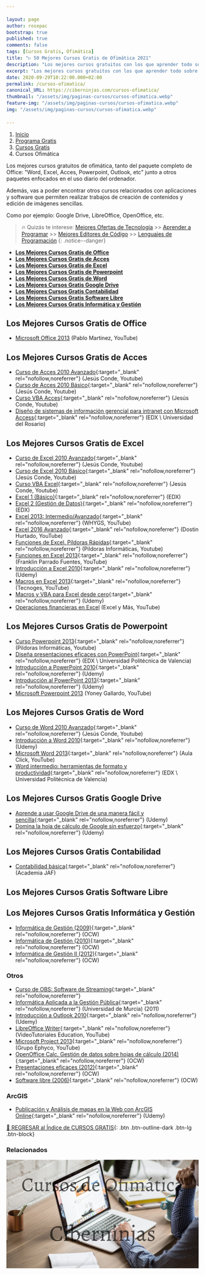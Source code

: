 ```yaml
---

layout: page
author: rosepac
bootstrap: true
published: true
comments: false
tags: [Cursos Gratis, Ofimática]
title: "▷ 50 Mejores Cursos Gratis de Ofimática 2021"
description: "Los mejores cursos gratuitos con los que aprender todo sobre la Ofimática, desde cero hasta nivel experto"
excerpt: "Los mejores cursos gratuitos con los que aprender todo sobre la Ofimática, desde cero hasta nivel experto"
date: 2020-09-29T10:22:00.000+02:00
permalink: /cursos-ofimatica/
canonical_URL: https://ciberninjas.com/cursos-ofimatica/
thumbnail: "/assets/img/paginas-cursos/cursos-ofimatica.webp"
feature-img: "/assets/img/paginas-cursos/cursos-ofimatica.webp"
img: "/assets/img/paginas-cursos/cursos-ofimatica.webp"

---
```


<div class="hidden-sm-down">
<nav aria-label="breadcrumb">
  <ol class="breadcrumb">
    <li class="breadcrumb-item"><a href="/">Inicio</a></li>
    <li class="breadcrumb-item"><a href="/programa-gratis/">Programa Gratis</a></li>
    <li class="breadcrumb-item"><a href="/cursos-tecnologia/">Cursos Gratis</a></li>
    <li class="breadcrumb-item active" aria-current="page">Cursos Ofimática</li>
  </ol>
</nav>
</div>

<script type="application/ld+json">
{
 "@context": "https://schema.org",
 "@type": "BreadcrumbList",
 "itemListElement":
 [
  {
   "@type": "ListItem",
   "position": 1,
   "item":
   {
    "@id": "https://ciberninjas.com/programa-gratis/",
    "name": "Programar Gratis"
    }
  },
  {
   "@type": "ListItem",
   "position": 2,
   "item":
   {
    "@id": "https://ciberninjas.com/cursos-tecnologia/",
    "name": "Los Mejores Cursos GRATIS de Programación y Tecnología Online 2021"
    }
  },
  {
   "@type": "ListItem",
  "position": 3,
  "item":
   {
     "@id": "https://ciberninjas.com/cursos-ofimatica/",
     "name": "Los Mejores Cursos Gratis de Ofimática 2021"
   }
  }
 ]
}
</script>

Los mejores cursos gratuitos de ofimática, tanto del paquete completo de Office: "Word, Excel, Acces, Powerpoint, Outlook, etc" junto a otros paquetes enfocados en el uso diario del ordenador.

Además, vas a poder encontrar otros cursos relacionados con aplicaciones y software que permiten realizar trabajos de creación de contenidos y edición de imágenes sencillas.

Como por ejemplo: Google Drive, LibreOffice, OpenOffice, etc.

> 🔥 Quizás te interese: [Mejores Ofertas de Tecnología](/amazon/) >> [Aprender a Programar](/programar/) >> [Mejores Editores de Código](/mejores-editores-texto/) >> [Lenguajes de Programación](/15-mejores-lenguajes-programacion/)
{: .notice--danger}

- [**Los Mejores Cursos Gratis de Office**](#los-mejores-cursos-gratis-de-office)
- [**Los Mejores Cursos Gratis de Acces**](#los-mejores-cursos-gratis-de-acces)
- [**Los Mejores Cursos Gratis de Excel**](#los-mejores-cursos-gratis-de-excel)
- [**Los Mejores Cursos Gratis de Powerpoint**](#los-mejores-cursos-gratis-de-powerpoint)
- [**Los Mejores Cursos Gratis de Word**](#los-mejores-cursos-gratis-de-word)
- [**Los Mejores Cursos Gratis Google Drive**](#los-mejores-cursos-gratis-google-drive)
- [**Los Mejores Cursos Gratis Contabilidad**](#los-mejores-cursos-gratis-contabilidad)
- [**Los Mejores Cursos Gratis Software Libre**](#los-mejores-cursos-gratis-software-libre)
- [**Los Mejores Cursos Gratis Informática y Gestión**](#los-mejores-cursos-gratis-informática-y-gestión)

## **Los Mejores Cursos Gratis de Office**

- [Microsoft Office 2013](https://www.youtube.com/playlist?list=PL2994D8A0985CFC9A) (Pablo Martinez, YouTube)

## **Los Mejores Cursos Gratis de Acces**

- [Curso de Acces 2010 Avanzado](https://www.youtube.com/playlist?list=PL87EB5DB749276DAF){:target="_blank" rel="nofollow,noreferrer"} (Jesús Conde, Youtube)
- [Curso de Acces 2010 Básico](https://www.youtube.com/playlist?list=PLDA8B66B264169835){:target="_blank" rel="nofollow,noreferrer"} (Jesús Conde, Youtube)
- [Curso VBA Acces](https://www.youtube.com/playlist?list=PLC3E8FA619DF71898){:target="_blank" rel="nofollow,noreferrer"} (Jesús Conde, Youtube)
- [Diseño de sistemas de información gerencial para intranet con Microsoft Access](https://www.edx.org/course/diseno-de-sistemas-de-informacion-gerencial-para-2){:target="_blank" rel="nofollow,noreferrer"} (EDX \ Universidad del Rosario)

## **Los Mejores Cursos Gratis de Excel**

- [Curso de Excel 2010 Avanzado](https://www.youtube.com/playlist?list=PLFED09792AB0E606F){:target="_blank" rel="nofollow,noreferrer"} (Jesús Conde, Youtube)
- [Curso de Excel 2010 Básico](https://www.youtube.com/playlist?list=PLU8oAlHdN5BkCs-P-AnQhxsSyxSxv9jfI){:target="_blank" rel="nofollow,noreferrer"} (Jesús Conde, Youtube)
- [Curso VBA Excel](https://www.youtube.com/playlist?list=PLF79C9D65E1EC4807){:target="_blank" rel="nofollow,noreferrer"} (Jesús Conde, Youtube)
- [Excel 1 (Básico)](https://www.edx.org/course/excel-upvalenciax-xls101x-1){:target="_blank" rel="nofollow,noreferrer"} (EDX)
- [Excel 2 (Gestión de Datos)](https://www.edx.org/course/excel-2-gestion-de-datos-upvalenciax-xls201x){:target="_blank" rel="nofollow,noreferrer"} (EDX)
- [Excel 2013: Intermedio/Avanzado](https://www.youtube.com/playlist?list=PLmJE_P_j3_IedCBho8XsiqJ_7zNpdRHuX){:target="_blank" rel="nofollow,noreferrer"} (WHYGS, YouTube)
- [Excel 2016 Avanzado](https://www.youtube.com/playlist?list=PLLniqWgyb4HGYSJQySM46YNNRHF0_2POA){:target="_blank" rel="nofollow,noreferrer"} (Dostin Hurtado, YouTube)
- [Funciones de Excel. Píldoras Rápidas](https://www.youtube.com/playlist?list=PLU8oAlHdN5BnCoBbzTNcA756BvMREA6Hl){:target="_blank" rel="nofollow,noreferrer"} (Pildoras Informáticas, Youtube)
- [Funciones en Excel 2013](https://www.youtube.com/playlist?list=PLEjoYXWNBV2N-TbJXimHXWqgP_kvB7i7F){:target="_blank" rel="nofollow,noreferrer"} (Franklin Parrado Fuentes, YouTube)
- [Introducción a Excel 2010](https://click.linksynergy.com/deeplink?id=W9Gem8jDoic&mid=39197&murl=https%3A%2F%2Fwww.udemy.com%2Fcourse%2Fintroduccion-a-excel-2010%2F){:target="_blank" rel="nofollow,noreferrer"} (Udemy)
- [Macros en Excel 2013](https://www.youtube.com/playlist?list=PLssmz9LfwThwB1vNne20qW6d51juop_Dl){:target="_blank" rel="nofollow,noreferrer"} (Tecnoges, YouTube)
- [Macros y VBA para Excel desde cero](https://click.linksynergy.com/deeplink?id=W9Gem8jDoic&mid=39197&murl=https%3A%2F%2Fwww.udemy.com%2Fcourse%2Fmacros-y-vba-para-excel-desde-cero%2F){:target="_blank" rel="nofollow,noreferrer"} (Udemy)
- [Operaciones financieras en Excel](https://www.youtube.com/playlist?list=PLFNWPvtjBMjtG2o48zgCj2fItp53dPBc4) (Excel y Más, YouTube)

## **Los Mejores Cursos Gratis de Powerpoint**

- [Curso Powerpoint 2013](https://www.youtube.com/playlist?list=PLU8oAlHdN5BmWjtgpPMSVRKu-g8SoAntx){:target="_blank" rel="nofollow,noreferrer"} (Pildoras Informáticas, Youtube)
- [Diseña presentaciones eficaces con PowerPoint](https://www.edx.org/course/disena-presentaciones-eficaces-con-upvalenciax-ppt101x-0){:target="_blank" rel="nofollow,noreferrer"} (EDX \ Universidad Politécnica de Valencia)
- [Introducción a PowerPoint 2010](https://click.linksynergy.com/deeplink?id=W9Gem8jDoic&mid=39197&murl=https%3A%2F%2Fwww.udemy.com%2Fcourse%2Fintroduccion-a-powerpoint-2010%2F){:target="_blank" rel="nofollow,noreferrer"} (Udemy)
- [Introducción al PowerPoint 2013](https://click.linksynergy.com/deeplink?id=W9Gem8jDoic&mid=39197&murl=https%3A%2F%2Fwww.udemy.com%2Fcourse%2Fintroduccion-al-powerpoint-2013%2F){:target="_blank" rel="nofollow,noreferrer"} (Udemy)
- [Microsoft Powerpoint 2013](https://www.youtube.com/playlist?list=PL5vjFJ0wFekJnqeP2qZNHGft7SoIGJu8B) (Yoney Gallardo, YouTube)

## **Los Mejores Cursos Gratis de Word**

- [Curso de Word 2010 Avanzado](https://www.youtube.com/playlist?list=PLU8oAlHdN5BnPxtSjts4Tieg4AbIRYz1K){:target="_blank" rel="nofollow,noreferrer"} (Jesús Conde, Youtube)
- [Introducción a Word 2010](https://click.linksynergy.com/deeplink?id=W9Gem8jDoic&mid=39197&murl=https%3A%2F%2Fwww.udemy.com%2Fcourse%2Fintroduccion-a-word-2010%2F){:target="_blank" rel="nofollow,noreferrer"} (Udemy)
- [Microsoft Word 2013](https://www.youtube.com/playlist?list=PLomN84AdULIAyCVh5aH55gkbANr7dBctW){:target="_blank" rel="nofollow,noreferrer"} (Aula Click, YouTube)
- [Word intermedio: herramientas de formato y productividad](https://www.edx.org/es/course/word-intermedio-herramientas-de-formato-y-producti){:target="_blank" rel="nofollow,noreferrer"} (EDX \ Universidad Politécnica de Valencia)

## **Los Mejores Cursos Gratis Google Drive**

- [Aprende a usar Google Drive de una manera fácil y sencilla](https://click.linksynergy.com/deeplink?id=W9Gem8jDoic&mid=39197&murl=https%3A%2F%2Fwww.udemy.com%2Fcourse%2Faprende-a-usar-google-drive-de-una-manera-facil-y-sencilla%2F){:target="_blank" rel="nofollow,noreferrer"} (Udemy)
- [Domina la hoja de cálculo de Google sin esfuerzo](https://click.linksynergy.com/deeplink?id=W9Gem8jDoic&mid=39197&murl=https%3A%2F%2Fwww.udemy.com%2Fcourse%2Fdomina-la-hoja-de-calculo-de-google-sin-esfuerzo%2F){:target="_blank" rel="nofollow,noreferrer"} (Udemy)

## **Los Mejores Cursos Gratis Contabilidad**

- [Contabilidad básica](https://www.academiajaf.com/como/aprender/contabilidad/contabilidad-curso-basico/135-capitulo-001-introduccion-a-la-contabilidad){:target="_blank" rel="nofollow,noreferrer"} (Academia JAF)

## **Los Mejores Cursos Gratis Software Libre**

## **Los Mejores Cursos Gratis Informática y Gestión**

- [Informática de Gestión (2009)](http://ocw.uc3m.es/ingenieria-informatica/informatica-de-gestion){:target="_blank" rel="nofollow,noreferrer"} (OCW)
- [Informática de Gestión (2010)](https://ocw.ehu.eus/file.php/122/Informatica_gestion/Course_listing.html){:target="_blank" rel="nofollow,noreferrer"} (OCW)
- [Informática de Gestión II (2012)](http://ocw.ugr.es/course/view.php?id=86){:target="_blank" rel="nofollow,noreferrer"} (OCW)

### Otros <!-- omit in toc -->

- [Curso de OBS: Software de Streaming](https://aulasoftwarelibre.github.io/taller-de-obs-docs/){:target="_blank" rel="nofollow,noreferrer"}
- [Informática Aplicada a la Gestión Pública](https://click.linksynergy.com/deeplink?id=W9Gem8jDoic&mid=39197&murl=https%3A%2F%2Fwww.udemy.com%2Fcourse%2Fintroduccion-a-outlook-2010%2F){:target="_blank" rel="nofollow,noreferrer"} (Universidad de Murcia) (2011)
- [Introducción a Outlook 2010](https://click.linksynergy.com/deeplink?id=W9Gem8jDoic&mid=39197&murl=https%3A%2F%2Fwww.udemy.com%2Fcourse%2Fintroduccion-a-outlook-2010%2F){:target="_blank" rel="nofollow,noreferrer"} (Udemy)
- [LibreOffice Writer](https://www.youtube.com/playlist?list=PLLLaU95AMQPqAgeXCjQgXawAPABR19U2k){:target="_blank" rel="nofollow,noreferrer"} (VideoTutoriales Education, YouTube)
- [Microsoft Project 2013](https://www.youtube.com/playlist?list=PL7Sb5pi3h9JigadkTKlbhxBFTptqN-tHY){:target="_blank" rel="nofollow,noreferrer"} (Grupo Ephyco, YouTube)
- [OpenOffice Calc. Gestión de datos sobre hojas de cálculo (2014)](https://ocw.unican.es/course/view.php?id=61){:target="_blank" rel="nofollow,noreferrer"} (OCW)
- [Presentaciones eficaces (2012)](https://ocw.unican.es/course/view.php?id=188){:target="_blank" rel="nofollow,noreferrer"} (OCW)
- [Software libre (2006)](http://ocw.upm.es/ciencia-de-la-computacion-e-inteligencia-artificial/software-libre){:target="_blank" rel="nofollow,noreferrer"} (OCW)

### ArcGIS <!-- omit in toc -->

- [Publicación y Análisis de mapas en la Web con ArcGIS Online](https://click.linksynergy.com/deeplink?id=W9Gem8jDoic&mid=39197&murl=https%3A%2F%2Fwww.udemy.com%2Fcourse%2Farcgis-online%2F){:target="_blank" rel="nofollow,noreferrer"} (Udemy)

[🏡 REGRESAR al Índice de CURSOS GRATIS](https://ciberninjas.com/cursos-tecnologia/ "Regresar al índice de Cursos Gratis de Tecnología"){: .btn .btn-outline-dark .btn-lg .btn-block}

### **Relacionados** <!-- omit in toc -->

![Los mejores cursos gratuitos con los que aprender todo sobre la Ofimática, desde cero hasta nivel experto](/assets/img/paginas-cursos/cursos-ofimatica.webp "Los mejores cursos gratuitos con los que aprender todo sobre la Ofimática, desde cero hasta nivel experto")